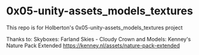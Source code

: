 # 0x05-unity-assets_models_textures
This repo is for Holberton's 0x05-unity-assets_models_textures project



Thanks to:
Skyboxes: Farland Skies - Cloudy Crown
and
Models: Kenney's Nature Pack Extended
https://kenney.nl/assets/nature-pack-extended
